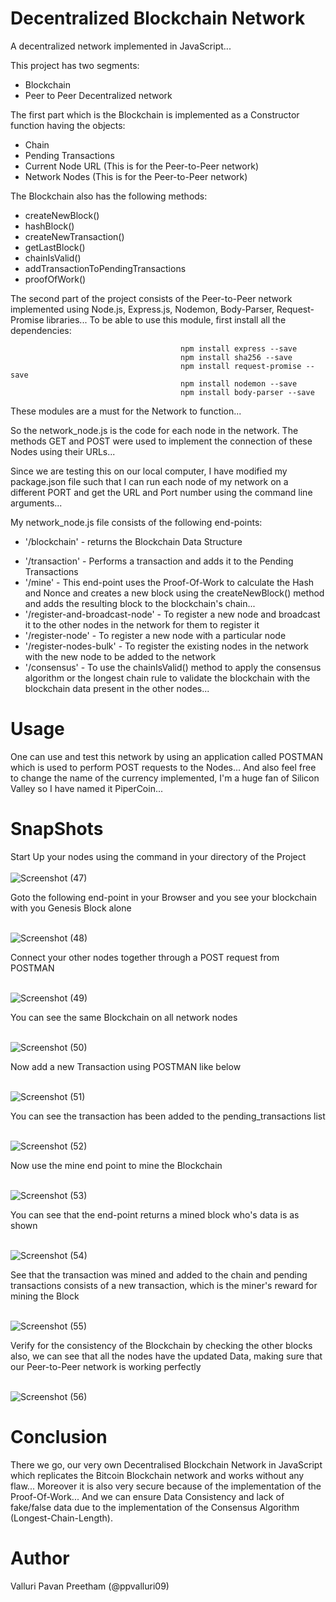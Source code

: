 # Decentralized Blockchain Network

A decentralized network implemented in JavaScript...

This project has two segments:
  
  - Blockchain
  - Peer to Peer Decentralized network
  
The first part which is the Blockchain is implemented as a Constructor function having the objects:
  
  - Chain
  - Pending Transactions
  - Current Node URL (This is for the Peer-to-Peer network)
  - Network Nodes (This is for the Peer-to-Peer network)
  
The Blockchain also has the following methods:

  - createNewBlock()
  - hashBlock()
  - createNewTransaction()
  - getLastBlock()
  - chainIsValid()
  - addTransactionToPendingTransactions
  - proofOfWork()
  
The second part of the project consists of the Peer-to-Peer network implemented using Node.js, Express.js, Nodemon, Body-Parser, Request-Promise libraries... To be able to use this module, first install all the dependencies:

                                          npm install express --save
                                          npm install sha256 --save
                                          npm install request-promise --save
                                          npm install nodemon --save
                                          npm install body-parser --save
                                                
These modules are a must for the Network to function...

So the network_node.js is the code for each node in the network. The methods GET and POST were used to implement the connection of these Nodes using their URLs...

Since we are testing this on our local computer, I have modified my package.json file such that I can run each node of my network on a different PORT and get the URL and Port number using the command line arguments...

My network_node.js file consists of the following end-points:

  + '/blockchain' - returns the Blockchain Data Structure
  - '/transaction' - Performs a transaction and adds it to the Pending Transactions
  - '/mine' - This end-point uses the Proof-Of-Work to calculate the Hash and Nonce and creates a new block using the createNewBlock() method and adds the resulting block to the blockchain's chain...
  - '/register-and-broadcast-node' - To register a new node and broadcast it to the other nodes in the network for them to register it
  - '/register-node' - To register a new node with a particular node
  - '/register-nodes-bulk' - To register the existing nodes in the network with the new node to be added to the network
  - '/consensus' - To use the chainIsValid() method to apply the consensus algorithm or the longest chain rule to validate the blockchain with the blockchain data present in the other nodes...

# Usage

One can use and test this network by using an application called POSTMAN which is used to perform POST requests to the Nodes...
And also feel free to change the name of the currency implemented, I'm a huge fan of Silicon Valley so I have named it PiperCoin...

# SnapShots

Start Up your nodes using the command in your directory of the Project<br/><br/>
![Screenshot (47)](https://user-images.githubusercontent.com/44934630/61467607-8a7c4080-a999-11e9-8c42-805ed26b8784.png)

Goto the following end-point in your Browser and you see your blockchain with you Genesis Block alone<br/><br/>

![Screenshot (48)](https://user-images.githubusercontent.com/44934630/61467635-936d1200-a999-11e9-852b-2b09f3e8b90b.png)

Connect your other nodes together through a POST request from POSTMAN<br/><br/>

![Screenshot (49)](https://user-images.githubusercontent.com/44934630/61467650-99fb8980-a999-11e9-8390-e629bf40db35.png)

You can see the same Blockchain on all network nodes<br/><br/>

![Screenshot (50)](https://user-images.githubusercontent.com/44934630/61467662-9ec03d80-a999-11e9-97b4-99913092b48f.png)

Now add a new Transaction using POSTMAN like below<br/><br/>

![Screenshot (51)](https://user-images.githubusercontent.com/44934630/61467680-a54eb500-a999-11e9-8d2e-8501c4f33be3.png)

You can see the transaction has been added to the pending_transactions list<br/><br/>

![Screenshot (52)](https://user-images.githubusercontent.com/44934630/61467689-ad0e5980-a999-11e9-8111-32de66e988f7.png)

Now use the mine end point to mine the Blockchain<br/><br/>

![Screenshot (53)](https://user-images.githubusercontent.com/44934630/61467696-b39cd100-a999-11e9-9161-f0a2dc78b3d3.png)

You can see that the end-point returns a mined block who's data is as shown<br/><br/>

![Screenshot (54)](https://user-images.githubusercontent.com/44934630/61467714-bac3df00-a999-11e9-8d00-e1abc0492cc9.png)

See that the transaction was mined and added to the chain and pending transactions consists of a new transaction, which is the miner's reward for mining the Block<br/><br/>

![Screenshot (55)](https://user-images.githubusercontent.com/44934630/61467725-c0b9c000-a999-11e9-8e43-57d0f96ce54d.png)

Verify for the consistency of the Blockchain by checking the other blocks also, we can see that all the nodes have the updated Data, making sure that our Peer-to-Peer network is working perfectly<br/><br/>

![Screenshot (56)](https://user-images.githubusercontent.com/44934630/61467739-c6170a80-a999-11e9-802e-0c885d2a206b.png)

# Conclusion

There we go, our very own Decentralised Blockchain Network in JavaScript which replicates the Bitcoin Blockchain network and works without any flaw... Moreover it is also very secure because of the implementation of the Proof-Of-Work... And we can ensure Data Consistency and lack of fake/false data due to the implementation of the Consensus Algorithm (Longest-Chain-Length).


# Author
Valluri Pavan Preetham (@ppvalluri09)
